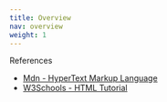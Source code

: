 ```yaml
---
title: Overview
nav: overview
weight: 1
---
```


References

* [Mdn - HyperText Markup Language](https://developer.mozilla.org/en-US/docs/Web/HTML)
* [W3Schools - HTML Tutorial](https://www.w3schools.com/html/)
